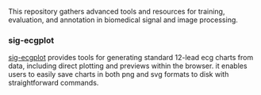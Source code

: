 This repository gathers advanced tools and resources for training, evaluation, and annotation in biomedical signal and image processing.

### sig-ecgplot
[sig-ecgplot](https://github.com/chenhaodev/sig-ecgplot)  provides tools for generating standard 12-lead ecg charts from data, including direct plotting and previews within the browser. it enables users to easily save charts in both png and svg formats to disk with straightforward commands.
